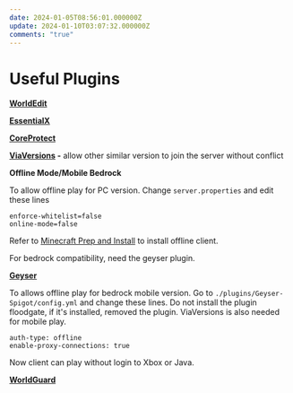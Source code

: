 ```yaml
---
date: 2024-01-05T08:56:01.000000Z
update: 2024-01-10T03:07:32.000000Z
comments: "true"
---
```

# Useful Plugins

**[WorldEdit](https://dev.bukkit.org/projects/worldedit/files)**

[**EssentialX**](https://essentialsx.net/downloads.html)

[**CoreProtect**](https://www.spigotmc.org/resources/coreprotect.8631/)

**[ViaVersions](https://www.spigotmc.org/resources/viaversion.19254/) -** allow other similar version to join the server without conflict

**Offline Mode/Mobile Bedrock**

To allow offline play for PC version. Change `server.properties` and edit these lines

```
enforce-whitelist=false
online-mode=false
```

Refer to [Minecraft Prep and Install](/Docker%20Apps/minecraft-prep-and-install "Minecraft Prep and Install") to install offline client.

For bedrock compatibility, need the geyser plugin.

[**Geyser**](https://geysermc.org/download)

To allows offline play for bedrock mobile version. Go to `./plugins/Geyser-Spigot/config.yml` and change these lines. Do not install the plugin floodgate, if it's installed, removed the plugin. ViaVersions is also needed for mobile play.

```
auth-type: offline
enable-proxy-connections: true
```

Now client can play without login to Xbox or Java.

[**WorldGuard**](https://dev.bukkit.org/projects/worldguard)